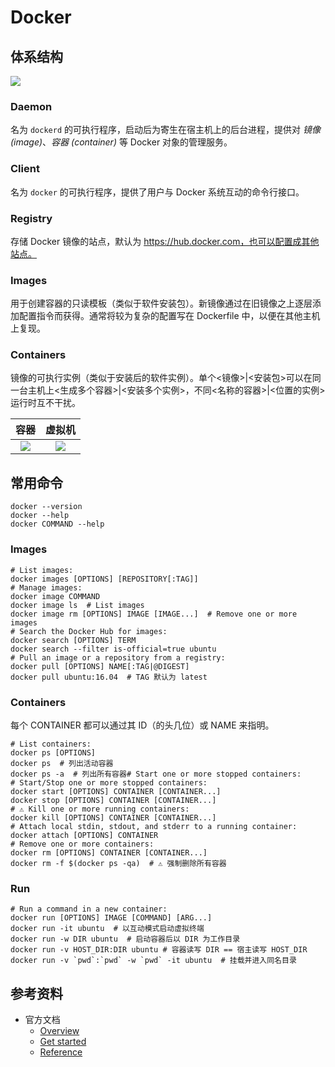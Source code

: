 # Docker

## 体系结构

![](https://docs.docker.com/engine/images/architecture.svg)

### Daemon

名为 `dockerd` 的可执行程序，启动后为寄生在宿主机上的后台进程，提供对 *镜像 (image)*、*容器 (container)* 等 Docker 对象的管理服务。

### Client

名为 `docker` 的可执行程序，提供了用户与 Docker 系统互动的命令行接口。

### Registry

存储 Docker 镜像的站点，默认为 https://hub.docker.com，也可以配置成其他站点。

### Images

用于创建容器的只读模板（类似于软件安装包）。新镜像通过在旧镜像之上逐层添加配置指令而获得。通常将较为复杂的配置写在 Dockerfile 中，以便在其他主机上复现。

### Containers

镜像的可执行实例（类似于安装后的软件实例）。单个<镜像>|<安装包>可以在同一台主机上<生成多个容器>|<安装多个实例>，不同<名称的容器>|<位置的实例>运行时互不干扰。

|                          容器                          |                     虚拟机                      |
| :----------------------------------------------------: | :---------------------------------------------: |
| ![](https://docs.docker.com/images/Container%402x.png) | ![](https://docs.docker.com/images/VM%402x.png) |



## 常用命令

```shell
docker --version
docker --help
docker COMMAND --help
```

### Images

```shell
# List images:
docker images [OPTIONS] [REPOSITORY[:TAG]]
# Manage images:
docker image COMMAND
docker image ls  # List images
docker image rm [OPTIONS] IMAGE [IMAGE...]  # Remove one or more images
# Search the Docker Hub for images:
docker search [OPTIONS] TERM
docker search --filter is-official=true ubuntu
# Pull an image or a repository from a registry:
docker pull [OPTIONS] NAME[:TAG|@DIGEST]
docker pull ubuntu:16.04  # TAG 默认为 latest
```

### Containers

每个 CONTAINER 都可以通过其 ID（的头几位）或 NAME 来指明。

```shell
# List containers:
docker ps [OPTIONS]
docker ps  # 列出活动容器
docker ps -a  # 列出所有容器# Start one or more stopped containers:
# Start/Stop one or more stopped containers:
docker start [OPTIONS] CONTAINER [CONTAINER...]
docker stop [OPTIONS] CONTAINER [CONTAINER...]
# ⚠️ Kill one or more running containers:
docker kill [OPTIONS] CONTAINER [CONTAINER...]
# Attach local stdin, stdout, and stderr to a running container:
docker attach [OPTIONS] CONTAINER
# Remove one or more containers:
docker rm [OPTIONS] CONTAINER [CONTAINER...]
docker rm -f $(docker ps -qa)  # ⚠️ 强制删除所有容器
```

### Run

```shell
# Run a command in a new container:
docker run [OPTIONS] IMAGE [COMMAND] [ARG...]
docker run -it ubuntu  # 以互动模式启动虚拟终端
docker run -w DIR ubuntu  # 启动容器后以 DIR 为工作目录
docker run -v HOST_DIR:DIR ubuntu # 容器读写 DIR == 宿主读写 HOST_DIR
docker run -v `pwd`:`pwd` -w `pwd` -it ubuntu  # 挂载并进入同名目录
```

## 参考资料

- 官方文档
  - [Overview](https://docs.docker.com/get-started/overview/)
  - [Get started](https://docs.docker.com/get-started/)
  - [Reference](https://docs.docker.com/reference/)
